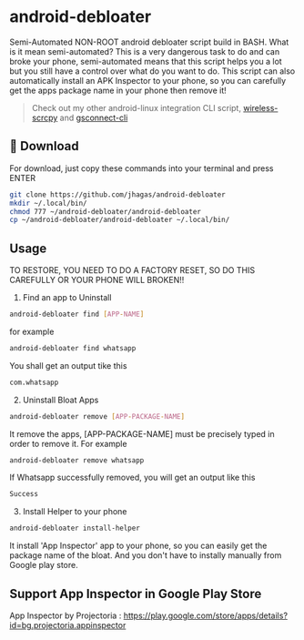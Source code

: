 # android-debloater
Semi-Automated NON-ROOT android debloater script build in BASH. What is it mean semi-automated? 
This is a very dangerous task to do and can broke your phone, semi-automated means that this script helps you a lot but you still have a control over what do you want to do. 
This script can also automatically install an APK Inspector to your phone, so you can carefully get the apps package name in your phone then remove it!

> Check out my other android-linux integration CLI script, [wireless-scrcpy](https://github.com/jhagas/wireless-scrcpy) and [gsconnect-cli](https://github.com/jhagas/gsconnect-cli)

## :penguin: Download
For download, just copy these commands into your terminal and press ENTER
```bash
git clone https://github.com/jhagas/android-debloater
mkdir ~/.local/bin/
chmod 777 ~/android-debloater/android-debloater
cp ~/android-debloater/android-debloater ~/.local/bin/
```

## Usage
TO RESTORE, YOU NEED TO DO A FACTORY RESET, 
SO DO THIS CAREFULLY OR YOUR PHONE WILL BROKEN!!

1. Find an app to Uninstall 
```bash
android-debloater find [APP-NAME]
```
for example
```bash
android-debloater find whatsapp
```
You shall get an output tike this
```bash
com.whatsapp
```

2. Uninstall Bloat Apps
```bash
android-debloater remove [APP-PACKAGE-NAME]
```
It remove the apps,  [APP-PACKAGE-NAME] must be precisely typed in order to remove it. For example
```bash
android-debloater remove whatsapp
```
If Whatsapp successfully removed, you will get an output like this
```bash
Success
```

3. Install Helper to your phone
```bash
android-debloater install-helper
```
It install 'App Inspector' app to your phone, so you can easily get the package name of the bloat. And you don't have to instally manually from Google play store.

## Support App Inspector in Google Play Store
App Inspector by Projectoria : https://play.google.com/store/apps/details?id=bg.projectoria.appinspector
